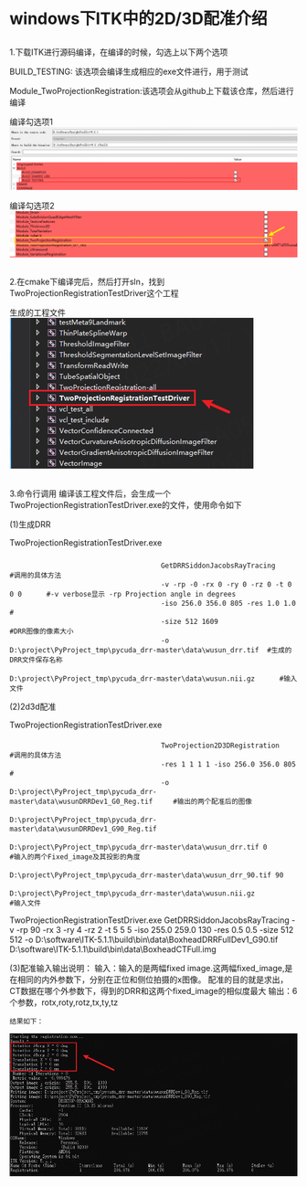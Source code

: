 # windows下ITK中的2D/3D配准介绍
##
1.下载ITK进行源码编译，在编译的时候，勾选上以下两个选项

BUILD_TESTING: 该选项会编译生成相应的exe文件进行，用于测试

Module_TwoProjectionRegistration:该选项会从github上下载该仓库，然后进行编译

编译勾选项1
![Example](./img/编译ITK勾选项1.png)

编译勾选项2
![Example](./img/编译ITK勾选项2.png)

##
2.在cmake下编译完后，然后打开sln，找到TwoProjectionRegistrationTestDriver这个工程

生成的工程文件
![Example](./img/3.png)

##
3.命令行调用
编译该工程文件后，会生成一个TwoProjectionRegistrationTestDriver.exe的文件，使用命令如下

(1)生成DRR

TwoProjectionRegistrationTestDriver.exe  
###
                                         GetDRRSiddonJacobsRayTracing              #调用的具体方法
                                         -v -rp -0 -rx 0 -ry 0 -rz 0 -t 0 0 0      #-v verbose显示 -rp Projection angle in degrees
                                         -iso 256.0 356.0 805 -res 1.0 1.0         #
                                         -size 512 1609                            #DRR图像的像素大小
                                         -o D:\project\PyProject_tmp\pycuda_drr-master\data\wusun_drr.tif  #生成的DRR文件保存名称
                                         D:\project\PyProject_tmp\pycuda_drr-master\data\wusun.nii.gz      #输入文件

(2)2d3d配准

TwoProjectionRegistrationTestDriver.exe  
####
                                         TwoProjection2D3DRegistration             #调用的具体方法
                                         -res 1 1 1 1 -iso 256.0 356.0 805         #
                                         -o D:\project\PyProject_tmp\pycuda_drr-master\data\wusunDRRDev1_G0_Reg.tif     #输出的两个配准后的图像
                                            D:\project\PyProject_tmp\pycuda_drr-master\data\wusunDRRDev1_G90_Reg.tif 
                                         D:\project\PyProject_tmp\pycuda_drr-master\data\wusun_drr.tif 0                #输入的两个Fixed_image及其投影的角度
                                         D:\project\PyProject_tmp\pycuda_drr-master\data\wusun_drr_90.tif 90
                                         D:\project\PyProject_tmp\pycuda_drr-master\data\wusun.nii.gz                   #输入文件
                                         
                                         
                                         
TwoProjectionRegistrationTestDriver.exe GetDRRSiddonJacobsRayTracing -v -rp 90 -rx 3 -ry 4 -rz 2 -t 5 5 5 -iso 255.0 259.0 130 -res 0.5 0.5 -size 512 512 -o D:\software\ITK-5.1.1\build\bin\data\BoxheadDRRFullDev1_G90.tif  D:\software\ITK-5.1.1\build\bin\data\BoxheadCTFull.img


(3)配准输入输出说明：
    输入：输入的是两幅fixed image.这两幅fixed_image,是在相同的内外参数下，分别在正位和侧位拍摄的x图像。
         配准的目的就是求出，CT数据在哪个外参数下，得到的DRR和这两个fixed_image的相似度最大
    输出：6个参数，rotx,roty,rotz,tx,ty,tz
    
    结果如下：
   ![Example](./img/4.png)